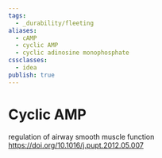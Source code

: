```yaml
---
tags:
  - _durability/fleeting
aliases:
  - cAMP
  - cyclic AMP
  - cyclic adinosine monophosphate
cssclasses:
  - idea
publish: true
---
```

# Cyclic AMP
regulation of airway smooth muscle function https://doi.org/10.1016/j.pupt.2012.05.007

